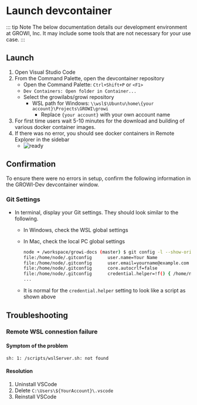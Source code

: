 # Launch devcontainer

::: tip Note
The below documentation details our development environment at GROWI, Inc. It may include some tools that are not necessary for your use case.
:::

## Launch

1. Open Visual Studio Code
1. From the Command Palette, open the devcontainer repository
    * Open the Command Palette: `Ctrl+Shift+P` or `<F1>`
    * `Dev Containers: Open folder in Container...`
    * Select the growilabs/growi repository
        * WSL path for Windows: `\\wsl$\Ubuntu\home\{your account}\Projects\GROWI\growi`
            * Replace `{your account}` with your own account name
1. For first time users wait 5-10 minutes for the download and building of various docker container images.
1. If there was no error, you should see docker containers in Remote Explorer in the sidebar
    * <img :src="$withBase('/assets/images/growi-dev-ready.png')" alt="ready">


## Confirmation

To ensure there were no errors in setup, confirm the following information in the GROWI-Dev devcontainer window.


### Git Settings

* In terminal, display your Git settings.  They should look similar to the following.
  * In Windows, check the WSL global settings
  * In Mac, check the local PC global settings

    ```bash
    node ➜ /workspace/growi-docs (master) $ git config -l --show-origin
    file:/home/node/.gitconfig      user.name=Your Name
    file:/home/node/.gitconfig      user.email=yourname@example.com
    file:/home/node/.gitconfig      core.autocrlf=false
    file:/home/node/.gitconfig      credential.helper=!f() { /home/node/.vscode-server/bin/a5d1cc28bb5da32ec67e86cc50f84c67cc690321/node /tmp/vscode-remote-containers-c717012556037588bd78c4b869724bf548d49841.js $*; }; f
    ...
    ```

  * It is normal for the `credential.helper` setting to look like a script as shown above
  


## Troubleshooting

### Remote WSL connestion failure

#### Symptom of the problem

```
sh: 1: /scripts/wslServer.sh: not found
```

#### Resolution

1. Uninstall VSCode
1. Delete `C:\Users\${YourAccount}\.vscode`
1. Reinstall VSCode
